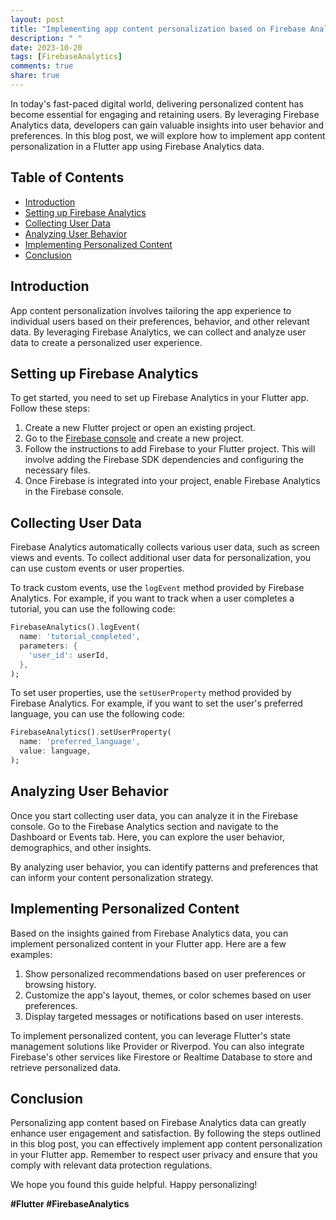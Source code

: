 ```yaml
---
layout: post
title: "Implementing app content personalization based on Firebase Analytics data in a Flutter app"
description: " "
date: 2023-10-20
tags: [FirebaseAnalytics]
comments: true
share: true
---
```


In today's fast-paced digital world, delivering personalized content has become essential for engaging and retaining users. By leveraging Firebase Analytics data, developers can gain valuable insights into user behavior and preferences. In this blog post, we will explore how to implement app content personalization in a Flutter app using Firebase Analytics data.

## Table of Contents
- [Introduction](#introduction)
- [Setting up Firebase Analytics](#setting-up-firebase-analytics)
- [Collecting User Data](#collecting-user-data)
- [Analyzing User Behavior](#analyzing-user-behavior)
- [Implementing Personalized Content](#implementing-personalized-content)
- [Conclusion](#conclusion)

## Introduction

App content personalization involves tailoring the app experience to individual users based on their preferences, behavior, and other relevant data. By leveraging Firebase Analytics, we can collect and analyze user data to create a personalized user experience.

## Setting up Firebase Analytics

To get started, you need to set up Firebase Analytics in your Flutter app. Follow these steps:

1. Create a new Flutter project or open an existing project.
2. Go to the [Firebase console](https://console.firebase.google.com/) and create a new project.
3. Follow the instructions to add Firebase to your Flutter project. This will involve adding the Firebase SDK dependencies and configuring the necessary files.
4. Once Firebase is integrated into your project, enable Firebase Analytics in the Firebase console.

## Collecting User Data

Firebase Analytics automatically collects various user data, such as screen views and events. To collect additional user data for personalization, you can use custom events or user properties.

To track custom events, use the `logEvent` method provided by Firebase Analytics. For example, if you want to track when a user completes a tutorial, you can use the following code:

```dart
FirebaseAnalytics().logEvent(
  name: 'tutorial_completed',
  parameters: {
    'user_id': userId,
  },
);
```

To set user properties, use the `setUserProperty` method provided by Firebase Analytics. For example, if you want to set the user's preferred language, you can use the following code:

```dart
FirebaseAnalytics().setUserProperty(
  name: 'preferred_language',
  value: language,
);
```

## Analyzing User Behavior

Once you start collecting user data, you can analyze it in the Firebase console. Go to the Firebase Analytics section and navigate to the Dashboard or Events tab. Here, you can explore the user behavior, demographics, and other insights.

By analyzing user behavior, you can identify patterns and preferences that can inform your content personalization strategy.

## Implementing Personalized Content

Based on the insights gained from Firebase Analytics data, you can implement personalized content in your Flutter app. Here are a few examples:

1. Show personalized recommendations based on user preferences or browsing history.
2. Customize the app's layout, themes, or color schemes based on user preferences.
3. Display targeted messages or notifications based on user interests.

To implement personalized content, you can leverage Flutter's state management solutions like Provider or Riverpod. You can also integrate Firebase's other services like Firestore or Realtime Database to store and retrieve personalized data.

## Conclusion

Personalizing app content based on Firebase Analytics data can greatly enhance user engagement and satisfaction. By following the steps outlined in this blog post, you can effectively implement app content personalization in your Flutter app. Remember to respect user privacy and ensure that you comply with relevant data protection regulations.

We hope you found this guide helpful. Happy personalizing!

**#Flutter #FirebaseAnalytics**